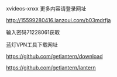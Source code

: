 xvideos-xnxx
更多内容请登录网址

http://15599280416.lanzoui.com/b03mdrfja

输入密码71228061获取

蓝灯VPN工具下载网址

https://github.com/getlantern/download

https://github.com/getlantern/lantern
